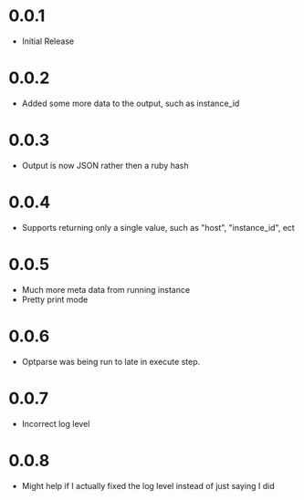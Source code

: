 
# 0.0.1 
* Initial Release

# 0.0.2
* Added some more data to the output, such as instance_id

# 0.0.3

* Output is now JSON rather then a ruby hash

# 0.0.4 

* Supports returning only a single value, such as "host", "instance_id", ect

# 0.0.5

* Much more meta data from running instance
* Pretty print mode

# 0.0.6
* Optparse was being run to late in execute step. 

# 0.0.7
* Incorrect log level

# 0.0.8
* Might help if I actually fixed the log level instead of just saying I did
